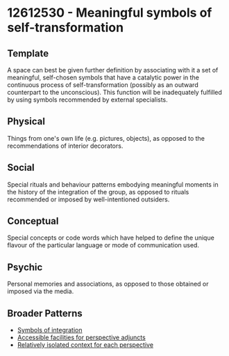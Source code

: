 # 12612530 - Meaningful symbols of self-transformation

## Template

A space can best be given further definition by associating with it a set of meaningful, self-chosen symbols that have a catalytic power in the continuous process of self-transformation (possibly as an outward counterpart to the unconscious). This function will be inadequately fulfilled by using symbols recommended by external specialists.

## Physical

Things from one's own life (e.g. pictures, objects), as opposed to the recommendations of interior decorators.

## Social

Special rituals and behaviour patterns embodying meaningful moments in the history of the integration of the group, as opposed to rituals recommended or imposed by well-intentioned outsiders.

## Conceptual

Special concepts or code words which have helped to define the unique flavour of the particular language or mode of communication used.

## Psychic

Personal memories and associations, as opposed to those obtained or imposed via the media.

## Broader Patterns

- [Symbols of integration](12612490)
- [Accessible facilities for perspective adjuncts](12612010)
- [Relatively isolated context for each perspective](12611410)

